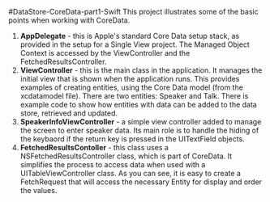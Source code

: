 #DataStore-CoreData-part1-Swift 
This project illustrates some of the basic points when working with CoreData. 

1. **AppDelegate** - this is Apple's standard Core Data setup stack, as provided in the setup for a Single View project. The Managed Object Context is accessed by the ViewController and the FetchedResultsController. 
2. **ViewController** - this is the main class in the application. It manages the initial view that is shown when the application runs. This provides examples of creating entities, using the Core Data model (from the xcdatamodel file). There are two entities: Speaker and Talk. There is example code to show how entities with data can be added to the data store, retrieved and updated. 
2. **SpeakerInfoViewController** - a simple view controller added to manage the screen to enter speaker data. Its main role is to handle the hiding of the keybaord if the return key is pressed in the UITextField objects. 
3. **FetchedResultsContoller** - this class uses a NSFetchedResultsController class, which is part of CoreData. It simplifies the process to access data when used with a UITableViewController class. As you can see, it is easy to create a FetchRequest that will access the necessary Entity for display and order the values. 
